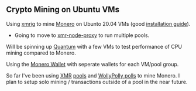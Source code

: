 ## Crypto Mining on Ubuntu VMs

Using [xmrig](https://xmrig.com/docs/miner/build/ubuntu) to mine [Monero](https://minexmr.com/miningguide) on Ubunto 20.04 VMs (good [installation guide](https://vpsfix.com/16046/install-xmrig-cpu-miner-on-ubuntu-20-04-with-cli/)).
- Going to move to [xmr-node-proxy](https://github.com/Snipa22/xmr-node-proxy) to run multiple pools.

Will be spinning up [Quantum](https://www.theqrl.org) with a few VMs to test performance of CPU mining compared to Monero.

Using the [Monero Wallet](https://www.getmonero.org/downloads/#gui) with seperate wallets for each VM/pool group.

So far I've been using [XMR](https://pools.xmr.wiki/) [pools](https://www.investopedia.com/tech/how-do-mining-pools-work/) and [WollyPolly polls](https://woolypooly.com/en/) to mine Monero. I plan to setup solo mining / transactions outside of a pool in the near future.